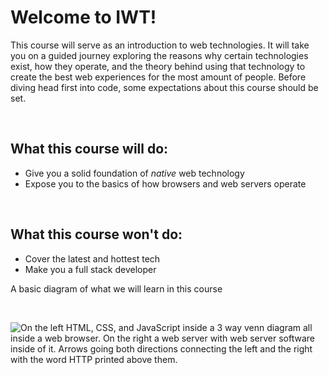 # Welcome to IWT!

This course will serve as an introduction to web technologies. It will take you on a guided journey exploring the reasons why certain technologies exist, how they operate, and the theory behind using that technology to create the best web experiences for the most amount of people. Before diving head first into code, some expectations about this course should be set.

<br>

## What this course will do:
- Give you a solid foundation of *native* web technology
- Expose you to the basics of how browsers and web servers
  operate

<br>

## What this course won't do:
- Cover the latest and hottest tech
- Make you a full stack developer

A basic diagram of what we will learn in this course

<br>

![On the left HTML, CSS, and JavaScript inside a 3 way venn diagram all inside a web browser. On the right a web server with web server software inside of it. Arrows going both directions connecting the left and the right with the word HTTP printed above them.](/repos/examples/contents-mime/introduction/welcome/iwt-diagram.webp)
